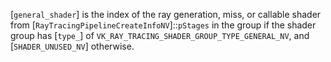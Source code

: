 [`general_shader`] is the index of the ray generation, miss, or
callable shader from
[`RayTracingPipelineCreateInfoNV`]::`pStages` in the group if
the shader group has [`type_`] of
`VK_RAY_TRACING_SHADER_GROUP_TYPE_GENERAL_NV`, and
[`SHADER_UNUSED_NV`] otherwise.
